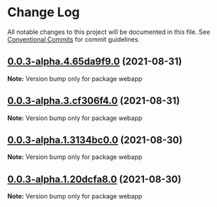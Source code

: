 # Change Log

All notable changes to this project will be documented in this file.
See [Conventional Commits](https://conventionalcommits.org) for commit guidelines.

## [0.0.3-alpha.4.65da9f9.0](https://github.com/xenyal/monorepo-packaging/compare/webapp@0.0.3-alpha.3.cf306f4.0...webapp@0.0.3-alpha.4.65da9f9.0) (2021-08-31)

**Note:** Version bump only for package webapp





## [0.0.3-alpha.3.cf306f4.0](https://github.com/xenyal/monorepo-packaging/compare/webapp@0.0.3-alpha.1.3134bc0.0...webapp@0.0.3-alpha.3.cf306f4.0) (2021-08-31)

**Note:** Version bump only for package webapp





## [0.0.3-alpha.1.3134bc0.0](https://github.com/xenyal/monorepo-packaging/compare/webapp@0.0.3-alpha.1.20dcfa8.0...webapp@0.0.3-alpha.1.3134bc0.0) (2021-08-30)

**Note:** Version bump only for package webapp





## [0.0.3-alpha.1.20dcfa8.0](https://github.com/xenyal/monorepo-packaging/compare/webapp@0.0.2...webapp@0.0.3-alpha.1.20dcfa8.0) (2021-08-30)

**Note:** Version bump only for package webapp
